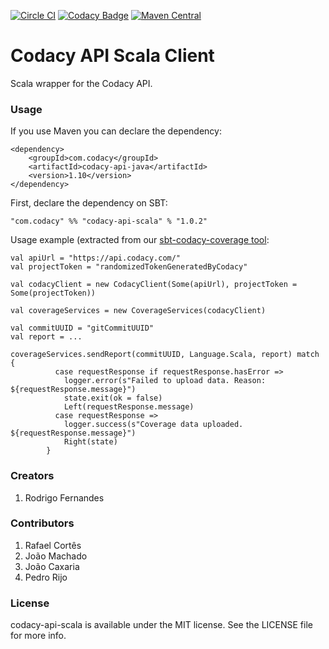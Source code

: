 [![Circle CI](https://circleci.com/gh/codacy/codacy-api-scala/tree/master.svg?style=shield)](https://circleci.com/gh/codacy/codacy-api-scala/tree/master)
[![Codacy Badge](https://www.codacy.com/project/badge/650fe924dba349458ee29d44f07dae6c)](https://www.codacy.com/app/Codacy/codacy-api-scala)
[![Maven Central](https://maven-badges.herokuapp.com/maven-central/com.codacy/codacy-api-scala_2.11/badge.svg)](https://maven-badges.herokuapp.com/maven-central/com.codacy/codacy-api-scala_2.11)


# Codacy API Scala Client

Scala wrapper for the Codacy API.

### Usage

If you use Maven you can declare the dependency:

```
<dependency>
    <groupId>com.codacy</groupId>
    <artifactId>codacy-api-java</artifactId>
    <version>1.10</version>
</dependency>
```

First, declare the dependency on SBT:

```
"com.codacy" %% "codacy-api-scala" % "1.0.2"
```

Usage example (extracted from our [sbt-codacy-coverage tool](https://github.com/codacy/sbt-codacy-coverage/blob/c10e67fa6fe62992c871e9811c41603ae0a76870/src/main/scala/com/codacy/CodacyCoveragePlugin.scala#L56-L69):

```
val apiUrl = "https://api.codacy.com/"
val projectToken = "randomizedTokenGeneratedByCodacy"

val codacyClient = new CodacyClient(Some(apiUrl), projectToken = Some(projectToken))

val coverageServices = new CoverageServices(codacyClient)

val commitUUID = "gitCommitUUID"
val report = ...

coverageServices.sendReport(commitUUID, Language.Scala, report) match {
          case requestResponse if requestResponse.hasError =>
            logger.error(s"Failed to upload data. Reason: ${requestResponse.message}")
            state.exit(ok = false)
            Left(requestResponse.message)
          case requestResponse =>
            logger.success(s"Coverage data uploaded. ${requestResponse.message}")
            Right(state)
        }
```

### Creators

1. Rodrigo Fernandes

### Contributors

1. Rafael Cortês
2. João Machado
3. João Caxaria
4. Pedro Rijo

### License

codacy-api-scala is available under the MIT license. See the LICENSE file for more info.
